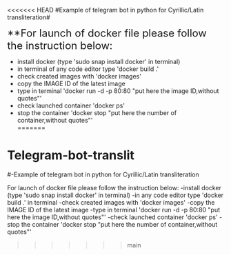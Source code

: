<<<<<<< HEAD
#Example of telegram bot in python for Cyrillic/Latin transliteration#

<font size = 5> **For launch of docker file please follow the instruction below:</font>

- install docker (type 'sudo snap install docker' in terminal)  
- in terminal of any code editor type 'docker build .'  
- check created images with 'docker images'  
- copy the IMAGE ID of the latest image  
- type in terminal 'docker run -d -p 80:80 "put here the image ID,without quotes"'  
- check launched container 'docker ps'  
- stop the container 'docker stop "put here the number of container,without quotes"'  
=======
# Telegram-bot-translit
#-Example of telegram bot in python for Cyrillic/Latin transliteration

For launch of docker file please follow the instruction below:
-install docker (type 'sudo snap install docker' in terminal)
-in any code editor type 'docker build .' in terminal
-check created images with 'docker images'
-copy the IMAGE ID of the latest image
-type in terminal 'docker run -d -p 80:80 "put here the image ID,without quotes"'
-check launched container 'docker ps'
-stop the container 'docker stop "put here the number of container,without quotes"'
>>>>>>> main
